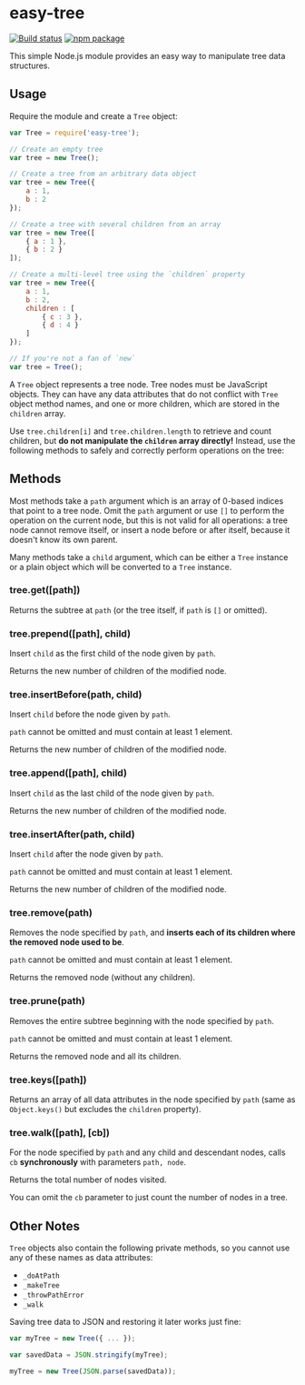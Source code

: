 # easy-tree

[![Build status](https://img.shields.io/travis/nylen/easy-tree.svg?style=flat)](https://travis-ci.org/nylen/easy-tree)
[![npm package](http://img.shields.io/npm/v/easy-tree.svg?style=flat)](https://www.npmjs.org/package/easy-tree)

This simple Node.js module provides an easy way to manipulate tree data
structures.

## Usage

Require the module and create a `Tree` object:

```js
var Tree = require('easy-tree');

// Create an empty tree
var tree = new Tree();

// Create a tree from an arbitrary data object
var tree = new Tree({
    a : 1,
    b : 2
});

// Create a tree with several children from an array
var tree = new Tree([
    { a : 1 },
    { b : 2 }
]);

// Create a multi-level tree using the `children` property
var tree = new Tree({
    a : 1,
    b : 2,
    children : [
        { c : 3 },
        { d : 4 }
    ]
});

// If you're not a fan of `new`
var tree = Tree();
```

A `Tree` object represents a tree node.  Tree nodes must be JavaScript objects.
They can have any data attributes that do not conflict with `Tree` object
method names, and one or more children, which are stored in the `children`
array.

Use `tree.children[i]` and `tree.children.length` to retrieve and
count children, but **do not manipulate the `children` array directly!**
Instead, use the following methods to safely and correctly perform operations
on the tree:

## Methods

Most methods take a `path` argument which is an array of 0-based indices that
point to a tree node.  Omit the `path` argument or use `[]` to perform the
operation on the current node, but this is not valid for all operations:  a
tree node cannot remove itself, or insert a node before or after itself,
because it doesn't know its own parent.

Many methods take a `child` argument, which can be either a `Tree` instance or
a plain object which will be converted to a `Tree` instance.

### tree.get([path])

Returns the subtree at `path` (or the tree itself, if `path` is `[]` or
omitted).

### tree.prepend([path], child)

Insert `child` as the first child of the node given by `path`.

Returns the new number of children of the modified node.

### tree.insertBefore(path, child)

Insert `child` before the node given by `path`.

`path` cannot be omitted and must contain at least 1 element.

Returns the new number of children of the modified node.

### tree.append([path], child)

Insert `child` as the last child of the node given by `path`.

Returns the new number of children of the modified node.

### tree.insertAfter(path, child)

Insert `child` after the node given by `path`.

`path` cannot be omitted and must contain at least 1 element.

Returns the new number of children of the modified node.

### tree.remove(path)

Removes the node specified by `path`, and **inserts each of its children where
the removed node used to be**.

`path` cannot be omitted and must contain at least 1 element.

Returns the removed node (without any children).

### tree.prune(path)

Removes the entire subtree beginning with the node specified by `path`.

`path` cannot be omitted and must contain at least 1 element.

Returns the removed node and all its children.

### tree.keys([path])

Returns an array of all data attributes in the node specified by `path` (same
as `Object.keys()` but excludes the `children` property).

### tree.walk([path], [cb])

For the node specified by `path` and any child and descendant nodes, calls `cb`
**synchronously** with parameters `path, node`.

Returns the total number of nodes visited.

You can omit the `cb` parameter to just count the number of nodes in a tree.

## Other Notes

`Tree` objects also contain the following private methods, so you cannot use
any of these names as data attributes:

- `_doAtPath`
- `_makeTree`
- `_throwPathError`
- `_walk`

Saving tree data to JSON and restoring it later works just fine:

```js
var myTree = new Tree({ ... });

var savedData = JSON.stringify(myTree);

myTree = new Tree(JSON.parse(savedData));
```
